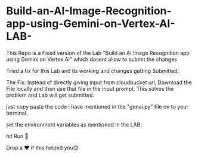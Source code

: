 # Build-an-AI-Image-Recognition-app-using-Gemini-on-Vertex-AI-LAB-
This Repo is a Fixed version of the Lab "Build an AI Image Recognition app using Gemini on Vertex AI" which dosent allow to submit the changes 

Tried a fix for this Lab and its working and changes getting Submitted.

The Fix: Instead of directly giving input from cloudbucket url, Download the File locally and then use that file in the input prompt. This solves the problem and Lab will get submitted.

just copy paste the code i have mentioned in the "genai.py" file on to your terminal. 

set the environment variables as mentioned in the LAB.

hit Run 🚀

Drop a ❤ if this helped you😊
